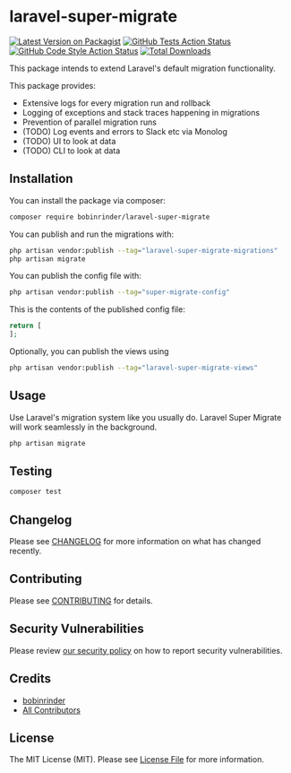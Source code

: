 # laravel-super-migrate

[![Latest Version on Packagist](https://img.shields.io/packagist/v/bobinrinder/laravel-super-migrate.svg?style=flat-square)](https://packagist.org/packages/bobinrinder/laravel-super-migrate)
[![GitHub Tests Action Status](https://github.com/bobinrinder/laravel-super-migrate/actions/workflows/run-tests.yml/badge.svg)](https://github.com/bobinrinder/laravel-super-migrate/actions/workflows/run-tests.yml)
[![GitHub Code Style Action Status](https://github.com/bobinrinder/laravel-super-migrate/actions/workflows/fix-php-code-style-issues.yml/badge.svg)](https://github.com/bobinrinder/laravel-super-migrate/actions/workflows/fix-php-code-style-issues.yml)
[![Total Downloads](https://img.shields.io/packagist/dt/bobinrinder/laravel-super-migrate.svg?style=flat-square)](https://packagist.org/packages/bobinrinder/laravel-super-migrate)

This package intends to extend Laravel's default migration functionality.

This package provides:

-   Extensive logs for every migration run and rollback
-   Logging of exceptions and stack traces happening in migrations
-   Prevention of parallel migration runs
-   (TODO) Log events and errors to Slack etc via Monolog
-   (TODO) UI to look at data
-   (TODO) CLI to look at data

## Installation

You can install the package via composer:

```bash
composer require bobinrinder/laravel-super-migrate
```

You can publish and run the migrations with:

```bash
php artisan vendor:publish --tag="laravel-super-migrate-migrations"
php artisan migrate
```

You can publish the config file with:

```bash
php artisan vendor:publish --tag="super-migrate-config"
```

This is the contents of the published config file:

```php
return [
];
```

Optionally, you can publish the views using

```bash
php artisan vendor:publish --tag="laravel-super-migrate-views"
```

## Usage

Use Laravel's migration system like you usually do.
Laravel Super Migrate will work seamlessly in the background.

```bash
php artisan migrate
```

## Testing

```bash
composer test
```

## Changelog

Please see [CHANGELOG](CHANGELOG.md) for more information on what has changed recently.

## Contributing

Please see [CONTRIBUTING](CONTRIBUTING.md) for details.

## Security Vulnerabilities

Please review [our security policy](../../security/policy) on how to report security vulnerabilities.

## Credits

-   [bobinrinder](https://github.com/bobinrinder)
-   [All Contributors](../../contributors)

## License

The MIT License (MIT). Please see [License File](LICENSE.md) for more information.
